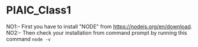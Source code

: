 # PIAIC_Class1

NO1:-
     First you have to install "NODE" from https://nodejs.org/en/download.
NO2:-
     Then check your installation from command prompt by running this command
     `node -v`
